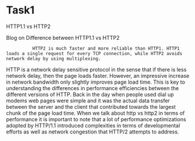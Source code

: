 # Task1
HTTP1.1 vs HTTP2


  Blog on Difference between HTTP1.1 vs HTTP2
  
              HTTP2 is much faster and more reliable than HTTP1. HTTP1 loads a single request for every TCP connection, while HTTP2 avoids network delay by using multiplexing.

HTTP is a network delay sensitive protocol in the sense that if there is less network delay, then the page loads faster. However, an impressive increase in network bandwidth only slightly improves page load time. This is key to understanding the differences in performance efficiencies between the different versions of HTTP. Back in the day when people used dial up modems web pages were simple and it was the actual data transfer between the server and the client that contributed towards the largest chunk of the page load time. 
         When we talk about http vs http2 in terms of performance it is important to note that a lot of performance optimizations adopted by HTTP/1.1 introduced complexities in terms of developmental efforts as well as network congestion that HTTP/2 attempts to address.
